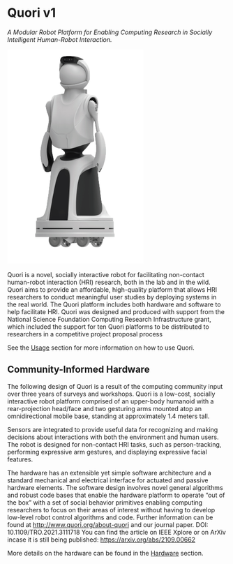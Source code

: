 # Quori v1

*A Modular Robot Platform for Enabling Computing Research in
Socially Intelligent Human-Robot Interaction.*

![Quori v1](images/quori.png)

Quori is a novel, socially interactive robot for facilitating non-contact human-robot interaction (HRI) research, both in the lab and in the wild. Quori aims to provide an affordable, high-quality platform that allows HRI researchers to conduct meaningful user studies by deploying systems in the real world. The Quori platform includes both hardware and software to help facilitate HRI. Quori was designed and produced with support from the National Science
Foundation Computing Research Infrastructure grant, which included the support for ten Quori platforms to be distributed to researchers in a competitive project proposal process

See the [Usage](general_use.md) section for more information on how to use Quori.


## Community-Informed Hardware

The following design of Quori is a result of the computing community input over three years of surveys and workshops. Quori is a low-cost, socially interactive robot platform comprised of an upper-body humanoid with a rear-projection head/face and two gesturing arms mounted atop an omnidirectional mobile base, standing at approximately 1.4 meters tall.

Sensors are integrated to provide useful data for recognizing and making decisions about interactions with both the environment and human users. The robot is designed for non-contact HRI tasks, such as person-tracking, performing expressive arm gestures, and displaying expressive facial features.

The hardware has an extensible yet simple software architecture and a standard mechanical and electrical interface for actuated and passive hardware elements. The software design involves novel general algorithms and robust code bases that enable the hardware platform to operate “out of the box” with a set of social behavior primitives enabling computing researchers to focus on their areas of interest without having to develop low-level robot control algorithms and code. Further information can be found at http://www.quori.org/about-quori and our journal paper. DOI: 10.1109/TRO.2021.3111718 You can find the article on IEEE Xplore or on ArXiv incase it is still being published: https://arxiv.org/abs/2109.00662

More details on the hardware can be found in the [Hardware](hardware.md) section.
